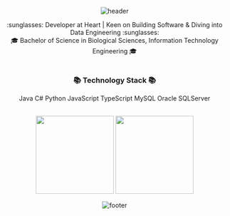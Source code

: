 <div align=center>
  
  ![header](https://capsule-render.vercel.app/api?type=waving&color=auto&height=240&section=header&text=KimBaek%20Seyeong&animation=fadeIn&fontSize=70&fontAlignY=40&desc=Hi%20there✨%20%20Welcome%20to%20my%20space!&descAlignY=63&descAlign=66)

</div>

<p align=center>
  :sunglasses: Developer at Heart | Keen on Building Software & Diving into Data Engineering :sunglasses:<br>
  🎓 Bachelor of Science in Biological Sciences, Information Technology Engineering 🎓<br><br>
</p>

<h3 align=center>
  📚 Technology Stack 📚
</h3>
<p align=center>
  Java C# Python JavaScript TypeScript MySQL Oracle SQLServer
</p>

<br/>

<div align="center">
  <img src="https://github-readme-stats.vercel.app/api?username=KimBaek-Seyeong" height="175" />
  <img src="https://github-readme-stats.vercel.app/api/top-langs/?username=KimBaek-Seyeong&layout=compact" height="175" />
</div>

<!--
<h3 align="center">•••</h3>

<p align="center">
  <a href="https://velog.io/@new_wisdom"><img src="https://img.shields.io/badge/Tech%20Blog-11B48A?style=flat-square&logo=Vimeo&logoColor=white&link=https://velog.io/@new_wisdom" /></a>&nbsp
  <a href="mailto:wlgp2500@gmail.com"><img src="https://img.shields.io/badge/Gmail-d14836?style=flat-square&logo=Gmail&logoColor=white&link=mailto:wlgp2500@gmail.com"/></a>
</p>

  ### :sunglasses: Wanna be a full-stack developer :sunglasses:
  [![Hits](https://hits.seeyoufarm.com/api/count/incr/badge.svg?url=https%3A%2F%2Fgithub.com%2FKimBaek-Seyeong%2Fhit-counter&count_bg=%23D18EFF&title_bg=%23FFE681&icon=&icon_color=%23FFFFFF&title=hits&edge_flat=false)](https://hits.seeyoufarm.com) 
-->

<div align=center>
  
  ![footer](https://capsule-render.vercel.app/api?type=waving&color=auto&height=100&section=footer)	

</div>
